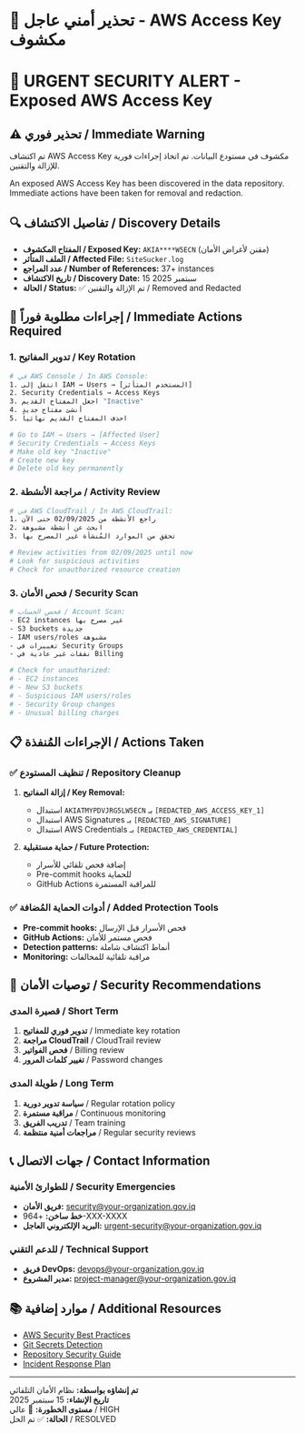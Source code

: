 # 🚨 تحذير أمني عاجل - AWS Access Key مكشوف
# 🚨 URGENT SECURITY ALERT - Exposed AWS Access Key

## ⚠️ تحذير فوري / Immediate Warning

تم اكتشاف AWS Access Key مكشوف في مستودع البيانات. تم اتخاذ إجراءات فورية للإزالة والتقنين.

An exposed AWS Access Key has been discovered in the data repository. Immediate actions have been taken for removal and redaction.

## 🔍 تفاصيل الاكتشاف / Discovery Details

- **المفتاح المكشوف / Exposed Key:** `AKIA****W5ECN` (مقنن لأغراض الأمان)
- **الملف المتأثر / Affected File:** `SiteSucker.log`
- **عدد المراجع / Number of References:** 37+ instances
- **تاريخ الاكتشاف / Discovery Date:** 15 سبتمبر 2025
- **الحالة / Status:** ✅ تم الإزالة والتقنين / Removed and Redacted

## 🚨 إجراءات مطلوبة فوراً / Immediate Actions Required

### 1. تدوير المفاتيح / Key Rotation
```bash
# في AWS Console / In AWS Console:
1. انتقل إلى IAM → Users → [المستخدم المتأثر]
2. Security Credentials → Access Keys
3. اجعل المفتاح القديم "Inactive"
4. أنشئ مفتاح جديد
5. احذف المفتاح القديم نهائياً

# Go to IAM → Users → [Affected User]
# Security Credentials → Access Keys  
# Make old key "Inactive"
# Create new key
# Delete old key permanently
```

### 2. مراجعة الأنشطة / Activity Review
```bash
# في AWS CloudTrail / In AWS CloudTrail:
1. راجع الأنشطة من 02/09/2025 حتى الآن
2. ابحث عن أنشطة مشبوهة
3. تحقق من الموارد المُنشأة غير المصرح بها

# Review activities from 02/09/2025 until now
# Look for suspicious activities
# Check for unauthorized resource creation
```

### 3. فحص الأمان / Security Scan
```bash
# فحص الحساب / Account Scan:
- EC2 instances غير مصرح بها
- S3 buckets جديدة
- IAM users/roles مشبوهة
- تغييرات في Security Groups
- نفقات غير عادية في Billing

# Check for unauthorized:
# - EC2 instances
# - New S3 buckets  
# - Suspicious IAM users/roles
# - Security Group changes
# - Unusual billing charges
```

## 📋 الإجراءات المُنفذة / Actions Taken

### ✅ تنظيف المستودع / Repository Cleanup
1. **إزالة المفاتيح / Key Removal:**
   - استبدال `AKIATMYPDVJRG5LW5ECN` بـ `[REDACTED_AWS_ACCESS_KEY_1]`
   - استبدال AWS Signatures بـ `[REDACTED_AWS_SIGNATURE]`
   - استبدال AWS Credentials بـ `[REDACTED_AWS_CREDENTIAL]`

2. **حماية مستقبلية / Future Protection:**
   - إضافة فحص تلقائي للأسرار
   - Pre-commit hooks للحماية
   - GitHub Actions للمراقبة المستمرة

### ✅ أدوات الحماية المُضافة / Added Protection Tools
- **Pre-commit hooks:** فحص الأسرار قبل الإرسال
- **GitHub Actions:** فحص مستمر للأمان
- **Detection patterns:** أنماط اكتشاف شاملة
- **Monitoring:** مراقبة تلقائية للمخالفات

## 🔐 توصيات الأمان / Security Recommendations

### قصيرة المدى / Short Term
1. **تدوير فوري للمفاتيح** / Immediate key rotation
2. **مراجعة CloudTrail** / CloudTrail review  
3. **فحص الفواتير** / Billing review
4. **تغيير كلمات المرور** / Password changes

### طويلة المدى / Long Term
1. **سياسة تدوير دورية** / Regular rotation policy
2. **مراقبة مستمرة** / Continuous monitoring
3. **تدريب الفريق** / Team training
4. **مراجعات أمنية منتظمة** / Regular security reviews

## 📞 جهات الاتصال / Contact Information

### للطوارئ الأمنية / Security Emergencies
- **فريق الأمان:** security@your-organization.gov.iq
- **خط ساخن:** +964-XXX-XXXX
- **البريد الإلكتروني العاجل:** urgent-security@your-organization.gov.iq

### للدعم التقني / Technical Support  
- **فريق DevOps:** devops@your-organization.gov.iq
- **مدير المشروع:** project-manager@your-organization.gov.iq

## 📚 موارد إضافية / Additional Resources

- [AWS Security Best Practices](https://aws.amazon.com/security/security-resources/)
- [Git Secrets Detection](https://github.com/awslabs/git-secrets)
- [Repository Security Guide](./CONTRIBUTING.md)
- [Incident Response Plan](./docs/incident-response.md)

---

**تم إنشاؤه بواسطة:** نظام الأمان التلقائي  
**تاريخ الإنشاء:** 15 سبتمبر 2025  
**مستوى الخطورة:** 🔴 عالي / HIGH  
**الحالة:** ✅ تم الحل / RESOLVED